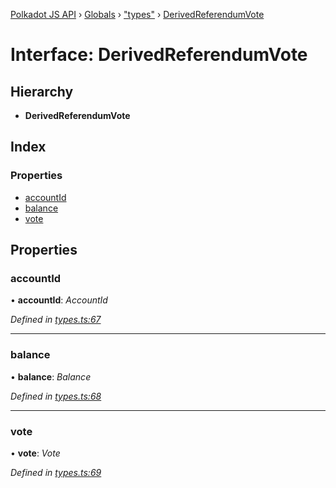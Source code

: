 [Polkadot JS API](../README.md) › [Globals](../globals.md) › ["types"](../modules/_types_.md) › [DerivedReferendumVote](_types_.derivedreferendumvote.md)

# Interface: DerivedReferendumVote

## Hierarchy

* **DerivedReferendumVote**

## Index

### Properties

* [accountId](_types_.derivedreferendumvote.md#accountid)
* [balance](_types_.derivedreferendumvote.md#balance)
* [vote](_types_.derivedreferendumvote.md#vote)

## Properties

###  accountId

• **accountId**: *AccountId*

*Defined in [types.ts:67](https://github.com/polkadot-js/api/blob/a30d467618/packages/api-derive/src/types.ts#L67)*

___

###  balance

• **balance**: *Balance*

*Defined in [types.ts:68](https://github.com/polkadot-js/api/blob/a30d467618/packages/api-derive/src/types.ts#L68)*

___

###  vote

• **vote**: *Vote*

*Defined in [types.ts:69](https://github.com/polkadot-js/api/blob/a30d467618/packages/api-derive/src/types.ts#L69)*
